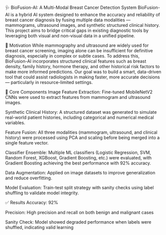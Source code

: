 🩺 BioFusion-AI: A Multi-Modal Breast Cancer Detection System
BioFusion-AI is a hybrid AI system designed to enhance the accuracy and reliability of breast cancer diagnosis by fusing multiple data modalities — mammograms, ultrasound images, and synthetic structured clinical history. This project aims to bridge critical gaps in existing diagnostic tools by leveraging both visual and non-visual data in a unified pipeline.

🔬 Motivation
While mammography and ultrasound are widely used for breast cancer screening, imaging alone can be insufficient for definitive diagnosis, especially in complex or subtle cases. To address this, BioFusion-AI incorporates structured clinical features such as breast density, family history, hormone therapy, and other historical risk factors to make more informed predictions. Our goal was to build a smart, data-driven tool that could assist radiologists in making faster, more accurate decisions — particularly in resource-limited settings.

🧠 Core Components
Image Feature Extraction: Fine-tuned MobileNetV2 CNNs were used to extract features from mammogram and ultrasound images.

Synthetic Clinical History: A structured dataset was generated to simulate real-world patient histories, including categorical and numerical medical variables.

Feature Fusion: All three modalities (mammogram, ultrasound, and clinical history) were processed using PCA and scaling before being merged into a single feature vector.

Classifier Ensemble: Multiple ML classifiers (Logistic Regression, SVM, Random Forest, XGBoost, Gradient Boosting, etc.) were evaluated, with Gradient Boosting achieving the best performance with 92% accuracy.

Data Augmentation: Applied on image datasets to improve generalization and reduce overfitting.

Model Evaluation: Train-test split strategy with sanity checks using label shuffling to validate model integrity.

✅ Results
Accuracy: 92%

Precision: High precision and recall on both benign and malignant cases

Sanity Check: Model showed degraded performance when labels were shuffled, indicating valid learning
